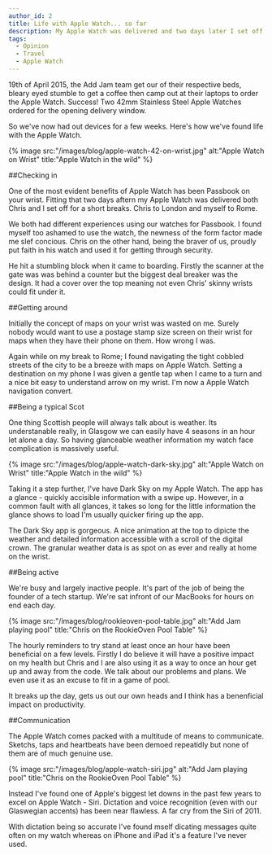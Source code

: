 ```yaml
---
author_id: 2
title: Life with Apple Watch... so far
description: My Apple Watch was delivered and two days later I set off for a break in Rome. The perfect way to break in this exciting new device.
tags:
  - Opinion
  - Travel
  - Apple Watch
---
```

19th of April 2015, the Add Jam team get our of their respective beds, bleary eyed stumble to get a coffee then camp out at their laptops to order the Apple Watch. Success! Two 42mm Stainless Steel Apple Watches ordered for the opening delivery window.

So we've now had out devices for a few weeks. Here's how we've found life with the Apple Watch.

{% image src:"/images/blog/apple-watch-42-on-wrist.jpg" alt:"Apple Watch on Wrist" title:"Apple Watch in the wild" %}

##Checking in

One of the most evident benefits of Apple Watch has been Passbook on your wrist. Fitting that two days aftern my Apple Watch was delivered both Chris and I set off for a short breaks. Chris to London and myself to Rome. 

We both had different experiences using our watches for Passbook. I found myself too ashamed to use the watch, the newness of the form factor made me slef concious. Chris on the other hand, being the braver of us, proudly put faith in his watch and used it for getting through security.

He hit a stumbling block when it came to boarding. Firstly the scanner at the gate was was behind a counter but the biggest deal breaker was the design. It had a cover over the top meaning not even Chris' skinny wrists could fit under it. 

##Getting around

Initially the concept of maps on your wrist was wasted on me. Surely nobody would want to use a postage stamp size screen on their wrist for maps when they have their phone on them. How wrong I was.

Again while on my break to Rome; I found navigating the tight cobbled streets of the city to be a breeze with maps on Apple Watch. Setting a destination on my phone I was given a gentle tap when I came to a turn and a nice bit easy to understand arrow on my wrist. I'm now a Apple Watch navigation convert.

##Being a typical Scot

One thing Scottish people will always talk about is weather. Its understanable really, in Glasgow we can easily have 4 seasons in an hour let alone a day. So having glanceable weather information my watch face complication is massively useful. 

{% image src:"/images/blog/apple-watch-dark-sky.jpg" alt:"Apple Watch on Wrist" title:"Apple Watch in the wild" %}

Taking it a step further, I've have Dark Sky on my Apple Watch. The app has a glance - quickly accisible information with a swipe up. However, in a common fault with all glances, it takes so long for the little information the glance shows to load I'm usually quicker firing up the app.

The Dark Sky app is gorgeous. A nice animation at the top to dipicte the weather and detailed information accessible with a scroll of the digital crown. The granular weather data is as spot on as ever and really at home on the wrist.

##Being active

We're busy and largely inactive people. It's part of the job of being the founder of a tech startup. We're sat infront of our MacBooks for hours on end each day.

{% image src:"/images/blog/rookieoven-pool-table.jpg" alt:"Add Jam playing pool" title:"Chris on the RookieOven Pool Table" %}

The hourly reminders to try stand at least once an hour have been beneficial on a few levels. Firstly I do believe it will have a positive impact on my health but Chris and I are also using it as a way to once an hour get up and away from the code. We talk about our problems and plans. We even use it as an excuse to fit in a game of pool.

It breaks up the day, gets us out our own heads and I think has a benenficial impact on productivity.

##Communication

The Apple Watch comes packed with a multitude of means to communicate. Sketchs, taps and heartbeats have been demoed repeatidly but none of them are of much genuine use.

{% image src:"/images/blog/apple-watch-siri.jpg" alt:"Add Jam playing pool" title:"Chris on the RookieOven Pool Table" %}

Instead I've found one of Apple's biggest let downs in the past few years to excel on Apple Watch - Siri. Dictation and voice recognition (even with our Glaswegian accents) has been near flawless. A far cry from the Siri of 2011.

With dictation being so accurate I've found mself dicating messages quite often on my watch whereas on iPhone and iPad it's a feature I've never used.


